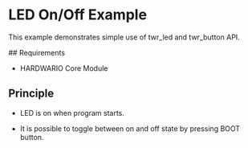 # LED On/Off Example


This example demonstrates simple use of twr_led and twr_button API.


## Requirements


* HARDWARIO Core Module


## Principle


* LED is on when program starts.

* It is possible to toggle between on and off state by pressing BOOT button.

